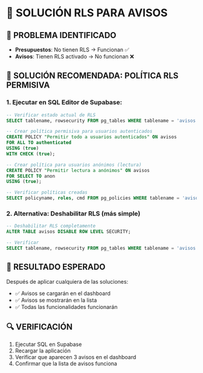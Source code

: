 # 🔐 SOLUCIÓN RLS PARA AVISOS

## 🎯 PROBLEMA IDENTIFICADO
- **Presupuestos**: No tienen RLS → Funcionan ✅
- **Avisos**: Tienen RLS activado → No funcionan ❌

## 🚀 SOLUCIÓN RECOMENDADA: POLÍTICA RLS PERMISIVA

### 1. Ejecutar en SQL Editor de Supabase:

```sql
-- Verificar estado actual de RLS
SELECT tablename, rowsecurity FROM pg_tables WHERE tablename = 'avisos';

-- Crear política permisiva para usuarios autenticados
CREATE POLICY "Permitir todo a usuarios autenticados" ON avisos
FOR ALL TO authenticated
USING (true)
WITH CHECK (true);

-- Crear política para usuarios anónimos (lectura)
CREATE POLICY "Permitir lectura a anónimos" ON avisos
FOR SELECT TO anon
USING (true);

-- Verificar políticas creadas
SELECT policyname, roles, cmd FROM pg_policies WHERE tablename = 'avisos';
```

### 2. Alternativa: Deshabilitar RLS (más simple)

```sql
-- Deshabilitar RLS completamente
ALTER TABLE avisos DISABLE ROW LEVEL SECURITY;

-- Verificar
SELECT tablename, rowsecurity FROM pg_tables WHERE tablename = 'avisos';
```

## 🎯 RESULTADO ESPERADO
Después de aplicar cualquiera de las soluciones:
- ✅ Avisos se cargarán en el dashboard
- ✅ Avisos se mostrarán en la lista
- ✅ Todas las funcionalidades funcionarán

## 🔍 VERIFICACIÓN
1. Ejecutar SQL en Supabase
2. Recargar la aplicación
3. Verificar que aparecen 3 avisos en el dashboard
4. Confirmar que la lista de avisos funciona
